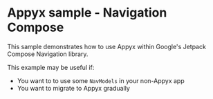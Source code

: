 # Appyx sample - Navigation Compose

This sample demonstrates how to use Appyx within Google's Jetpack Compose Navigation library.

This example may be useful if:
- You want to to use some `NavModels` in your non-Appyx app
- You want to migrate to Appyx gradually
